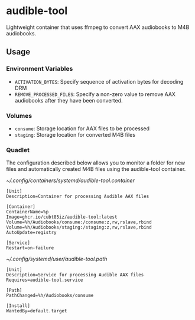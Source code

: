 # audible-tool

Lightweight container that uses ffmpeg to convert AAX audiobooks to M4B audiobooks.

## Usage

### Environment Variables

- `ACTIVATION_BYTES`: Specify sequence of activation bytes for decoding DRM
- `REMOVE_PROCESSED_FILES`: Specify a non-zero value to remove AAX audiobooks after they have been converted.

### Volumes

- `consume`: Storage location for AAX files to be processed
- `staging`: Storage location for converted M4B files

### Quadlet

The configuration described below allows you to monitor a folder for new files and automatically created M4B files using the audible-tool container.

_~/.config/containers/systemd/audible-tool.container_

```
[Unit]
Description=Container for processing Audible AAX files

[Container]
ContainerName=%p
Image=ghcr.io/cubt85iz/audible-tool:latest
Volume=%h/Audiobooks/consume:/consume:z,rw,rslave,rbind
Volume=%h/Audiobooks/staging:/staging:z,rw,rslave,rbind
AutoUpdate=registry

[Service]
Restart=on-failure
```

_~/.config/systemd/user/audible-tool.path_

```
[Unit]
Description=Service for processing Audible AAX files
Requires=audible-tool.service

[Path]
PathChanged=%h/Audiobooks/consume

[Install]
WantedBy=default.target
```
